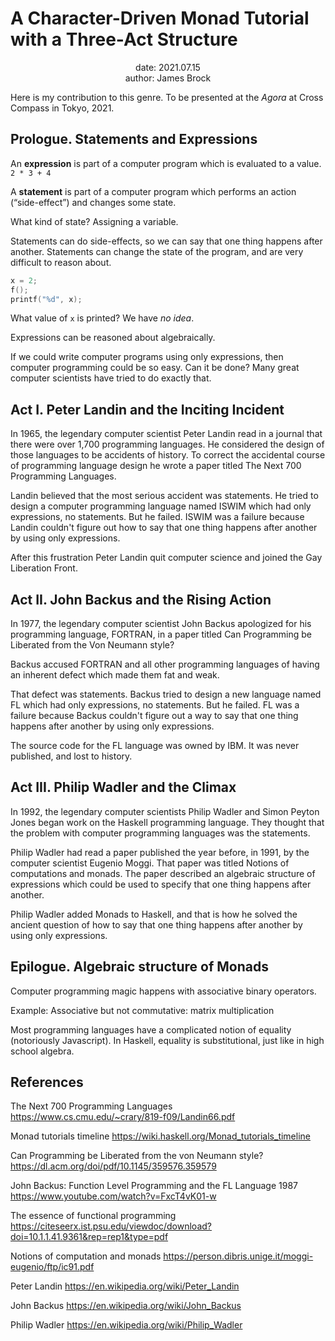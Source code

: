 # A Character-Driven Monad Tutorial with a Three-Act Structure

<p align="center">
date: 2021.07.15<br>
author: James Brock
</p>

Here is my contribution to this genre. To be presented at the *Agora* at Cross Compass in Tokyo, 2021.

## Prologue. Statements and Expressions

An __expression__ is part of a computer program which is evaluated to a value. `2 * 3 + 4`

A __statement__ is part of a computer program which performs an action (“side-effect”) and changes some state.

What kind of state? 
Assigning a variable.

Statements can do side-effects, so we can say that one thing happens after another.
Statements can change the state of the program, and are very difficult to reason about.

```c
x = 2;
f();
printf("%d", x);
```

What value of `x` is printed? We have *no idea*.

Expressions can be reasoned about algebraically.

If we could write computer programs using only expressions, then computer programming could be so easy. Can it be done? Many great computer
scientists have tried to do exactly that.

## Act I. Peter Landin and the Inciting Incident

In 1965, the legendary computer scientist Peter Landin read in a journal that there were over 1,700 programming languages.
He considered the design of those languages to be accidents of history. To correct the accidental course of programming language
design he wrote a paper titled The Next 700 Programming Languages.

Landin believed that the most serious accident was statements. He tried to design a computer programming language
named ISWIM which had only expressions, no statements. But he failed. ISWIM was a failure because Landin couldn't figure out how to say that
one thing happens after another by using only expressions.

After this frustration Peter Landin quit computer science and joined the Gay Liberation Front.

## Act II. John Backus and the Rising Action

In 1977, the legendary computer scientist John Backus apologized for his programming language, FORTRAN,
in a paper titled Can Programming be Liberated from the Von Neumann style?

Backus accused
FORTRAN and all other programming languages of having an inherent defect which made them fat and weak.

That defect was statements. Backus tried to design a new language named FL which had only expressions, no
statements. But he failed. FL was a failure because Backus couldn't figure out a way to say that one thing happens after
another by using only expressions.

The source code for the FL language was owned by IBM. It was never published, and lost to history.

## Act III. Philip Wadler and the Climax

In 1992, the legendary computer scientists Philip Wadler and Simon Peyton Jones began work on the Haskell programming
language. They thought that the problem with computer programming languages
was the statements.

Philip Wadler had read a paper published the year before, in 1991, by the computer scientist Eugenio Moggi.
That paper was titled Notions of computations and monads. The paper described an algebraic structure 
of expressions which could be used to specify that one thing happens after another.

Philip Wadler added Monads to Haskell, and that is how he solved the ancient question of how to say that one thing happens
after another by using only expressions.

## Epilogue. Algebraic structure of Monads

Computer programming magic happens with associative binary operators.

Example: Associative but not commutative: matrix multiplication

Most programming languages have a complicated notion of equality (notoriously Javascript).
In Haskell, equality is substitutional, just like in high school algebra.

## References

The Next 700 Programming Languages
https://www.cs.cmu.edu/~crary/819-f09/Landin66.pdf

Monad tutorials timeline
https://wiki.haskell.org/Monad_tutorials_timeline

Can Programming be Liberated from the von Neumann style?
https://dl.acm.org/doi/pdf/10.1145/359576.359579

John Backus: Function Level Programming and the FL Language 1987
https://www.youtube.com/watch?v=FxcT4vK01-w

The essence of functional programming
https://citeseerx.ist.psu.edu/viewdoc/download?doi=10.1.1.41.9361&rep=rep1&type=pdf

Notions of computation and monads
https://person.dibris.unige.it/moggi-eugenio/ftp/ic91.pdf

Peter Landin
https://en.wikipedia.org/wiki/Peter_Landin

John Backus
https://en.wikipedia.org/wiki/John_Backus

Philip Wadler
https://en.wikipedia.org/wiki/Philip_Wadler
